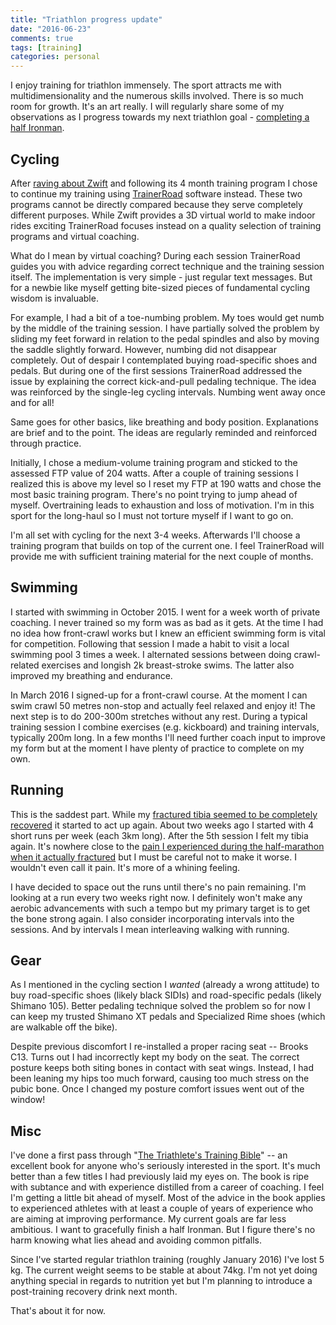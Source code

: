 ```yaml
---
title: "Triathlon progress update"
date: "2016-06-23"
comments: true
tags: [training]
categories: personal
---
```


I enjoy training for triathlon immensely. The sport attracts me with multidimensionality and the numerous skills involved. There is so much room for growth. It's an art really. I will regularly share some of my observations as I progress towards my next triathlon goal - [completing a half Ironman](/blog/2015/12/14/a-long-new-journey-ahead/).

## Cycling

After [raving about Zwift](/blog/2016/05/28/indoor-cycling-lab/) and following its 4 month training program I chose to continue my training using [TrainerRoad](https://www.trainerroad.com/) software instead. These two programs cannot be directly compared because they serve completely different purposes. While Zwift provides a 3D virtual world to make indoor rides exciting TrainerRoad focuses instead on a quality selection of training programs and virtual coaching.

What do I mean by virtual coaching? During each session TrainerRoad guides you with advice regarding correct technique and the training session itself. The implementation is very simple - just regular text messages. But for a newbie like myself getting bite-sized pieces of fundamental cycling wisdom is invaluable.

For example, I had a bit of a toe-numbing problem. My toes would get numb by the middle of the training session. I have partially solved the problem by sliding my feet forward in relation to the pedal spindles and also by moving the saddle slightly forward. However, numbing did not disappear completely. Out of despair I contemplated buying road-specific shoes and pedals. But during one of the first sessions TrainerRoad addressed the issue by explaining the correct kick-and-pull pedaling technique. The idea was reinforced by the single-leg cycling intervals. Numbing went away once and for all!

Same goes for other basics, like breathing and body position. Explanations are brief and to the point. The ideas are regularly reminded and reinforced through practice.

Initially, I chose a medium-volume training program and sticked to the assessed FTP value of 204 watts. After a couple of training sessions I realized this is above my level so I reset my FTP at 190 watts and chose the most basic training program. There's no point trying to jump ahead of myself. Overtraining leads to exhaustion and loss of motivation. I'm in this sport for the long-haul so I must not torture myself if I want to go on.

I'm all set with cycling for the next 3-4 weeks. Afterwards I'll choose a training program that builds on top of the current one. I feel TrainerRoad will provide me with sufficient training material for the next couple of months.

## Swimming

I started with swimming in October 2015. I went for a week worth of private coaching. I never trained so my form was as bad as it gets. At the time I had no idea how front-crawl works but I knew an efficient swimming form is vital for competition. Following that session I made a habit to visit a local swimming pool 3 times a week. I alternated sessions between doing crawl-related exercises and longish 2k breast-stroke swims. The latter also improved my breathing and endurance.

In March 2016 I signed-up for a front-crawl course. At the moment I can swim crawl 50 metres non-stop and actually feel relaxed and enjoy it! The next step is to do 200-300m stretches without any rest. During a typical training session I combine exercises (e.g. kickboard) and training intervals, typically 200m long. In a few months I'll need further coach input to improve my form but at the moment I have plenty of practice to complete on my own.

## Running

This is the saddest part. While my [fractured tibia seemed to be completely recovered](/blog/2016/05/27/rigimarsch-2016/) it started to act up again. About two weeks ago I started with 4 short runs per week (each 3km long). After the 5th session I felt my tibia again. It's nowhere close to the [pain I experienced during the half-marathon when it actually fractured](/blog/2016/05/27/rigimarsch-2016/) but I must be careful not to make it worse. I wouldn't even call it pain. It's more of a whining feeling.

I have decided to space out the runs until there's no pain remaining. I'm looking at a run every two weeks right now. I definitely won't make any aerobic advancements with such a tempo but my primary target is to get the bone strong again. I also consider incorporating intervals into the sessions. And by intervals I mean interleaving walking with running.

## Gear

As I mentioned in the cycling section I *wanted* (already a wrong attitude) to buy road-specific shoes (likely black SIDIs) and road-specific pedals (likely Shimano 105). Better pedaling technique solved the problem so for now I can keep my trusted Shimano XT pedals and Specialized Rime shoes (which are walkable off the bike).

Despite previous discomfort I re-installed a proper racing seat -- Brooks C13. Turns out I had incorrectly kept my body on the seat. The correct posture keeps both siting bones in contact with seat wings. Instead, I had been leaning my hips too much forward, causing too much stress on the pubic bone. Once I changed my posture comfort issues went out of the window!

## Misc

I've done a first pass through "[The Triathlete's Training Bible](https://www.amazon.com/Triathletes-Training-Bible-Joe-Friel/dp/1934030198)" -- an excellent book for anyone who's seriously interested in the sport. It's much better than a few titles I had previously laid my eyes on. The book is ripe with subtance and with experience distilled from a career of coaching. I feel I'm getting a little bit ahead of myself. Most of the advice in the book applies to experienced athletes with at least a couple of years of experience who are aiming at improving performance. My current goals are far less ambitious. I want to gracefully finish a half Ironman. But I figure there's no harm knowing what lies ahead and avoiding common pitfalls.

Since I've started regular triathlon training (roughly January 2016) I've lost 5 kg. The current weight seems to be stable at about 74kg. I'm not yet doing anything special in regards to nutrition yet but I'm planning to introduce a post-training recovery drink next month.

That's about it for now.
